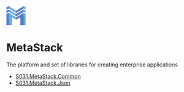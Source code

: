 ![](https://github.com/S031/MetaStack/blob/master/src/S031.MetaStack.Win/S031.MetaStack.WinForms/Resources/Logo.png?raw=true) 
# MetaStack
The platform and set of libraries for creating enterprise applications
- [S031.MetaStack.Common](./src/S031.MetaStack.Common/ReadMe.md)
- [S031.MetaStack.Json](./src/S031.MetaStack.Json)

